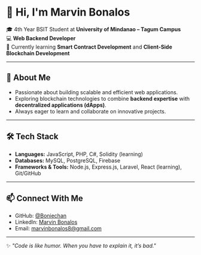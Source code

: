 # 👋 Hi, I'm Marvin Bonalos  

🎓 4th Year BSIT Student at **University of Mindanao – Tagum Campus**  
💻 **Web Backend Developer**  
🔗 Currently learning **Smart Contract Development** and **Client-Side Blockchain Development**  

---

## 🚀 About Me
- Passionate about building scalable and efficient web applications.  
- Exploring blockchain technologies to combine **backend expertise** with **decentralized applications (dApps)**.  
- Always eager to learn and collaborate on innovative projects.  

---

## 🛠️ Tech Stack
- **Languages:** JavaScript, PHP, C#, Solidity (learning)  
- **Databases:** MySQL, PostgreSQL, Firebase  
- **Frameworks & Tools:** Node.js, Express.js, Laravel, React (learning), Git/GitHub  

---

## 📫 Connect With Me
- GitHub: [@Boniechan](https://github.com/Boniechan)  
- LinkedIn: [Marvin Bonalos](https://www.linkedin.com/in/marvin-bonalos-413928344/)  
- Email: marvinbonalos8@gmail.com  

---
✨ *"Code is like humor. When you have to explain it, it’s bad."*  
